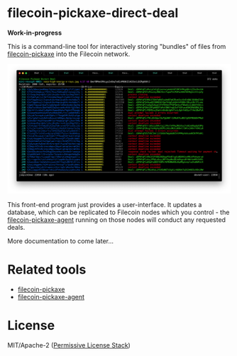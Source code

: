 filecoin-pickaxe-direct-deal
============================

**Work-in-progress**

This is a command-line tool for interactively storing "bundles" of
files from [filecoin-pickaxe](https://github.com/filecoin-shipyard/filecoin-pickaxe)
into the Filecoin network.

![Screenshot](screenshot.png)

This front-end program just provides a user-interface. It updates a database,
which can be replicated to Filecoin nodes which you control - the
[filecoin-pickaxe-agent](https://github.com/filecoin-shipyard/filecoin-pickaxe-agent)
running on those nodes will conduct any requested deals.

More documentation to come later...

# Related tools

* [filecoin-pickaxe](https://github.com/filecoin-shipyard/filecoin-pickaxe)
* [filecoin-pickaxe-agent](https://github.com/filecoin-shipyard/filecoin-pickaxe-agent)

# License

MIT/Apache-2 ([Permissive License Stack](https://protocol.ai/blog/announcing-the-permissive-license-stack/))
